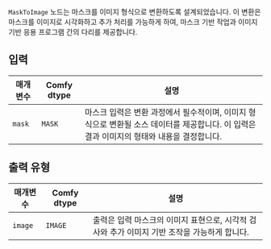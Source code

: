 
`MaskToImage` 노드는 마스크를 이미지 형식으로 변환하도록 설계되었습니다. 이 변환은 마스크를 이미지로 시각화하고 추가 처리를 가능하게 하여, 마스크 기반 작업과 이미지 기반 응용 프로그램 간의 다리를 제공합니다.

## 입력

| 매개변수 | Comfy dtype | 설명 |
|-----------|-------------|-------------|
| `mask`    | `MASK`      | 마스크 입력은 변환 과정에서 필수적이며, 이미지 형식으로 변환될 소스 데이터를 제공합니다. 이 입력은 결과 이미지의 형태와 내용을 결정합니다. |

## 출력 유형

| 매개변수 | Comfy dtype | 설명 |
|-----------|-------------|-------------|
| `image`   | `IMAGE`     | 출력은 입력 마스크의 이미지 표현으로, 시각적 검사와 추가 이미지 기반 조작을 가능하게 합니다. |
